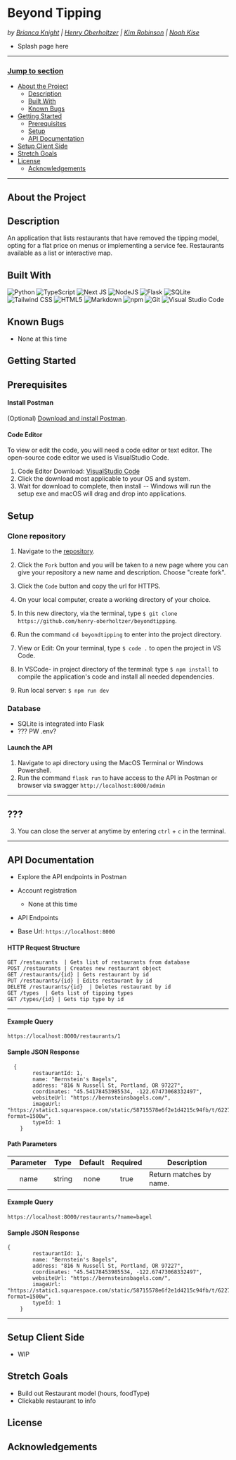 # Beyond Tipping
_by [Brianca Knight](https://github.com/BriancaKnight)  | [Henry Oberholtzer](https://github.com/henry-oberholtzer) | [Kim Robinson](https://github.com/kimmykokonut) | [Noah Kise](https://github.com/NoahKise)_

* Splash page here

---
### <u>Jump to section</u>
* <a href="#about-the-project">About the Project</a>
  * <a href="#description">Description</a>
  * <a href="#built-with">Built With</a>
  * <a href="#known-bugs">Known Bugs</a>
* <a href="#getting-started">Getting Started</a>
  * <a href="#prerequisites">Prerequisites</a>
  * <a href="#setup">Setup</a>
  * <a href="#api-documentation">API Documentation</a>
* <a href="#setup-client-side">Setup Client Side</a>
* <a href="#stretch-goals">Stretch Goals</a>
* <a href="#license">License</a>
  * <a href="#acknowledgements">Acknowledgements</a>
---

## About the Project

## Description
An application that lists restaurants that have removed the tipping model, opting for a flat price on menus or implementing a service fee.  Restaurants available as a list or interactive map.

## Built With
![Python](https://img.shields.io/badge/python-3670A0?style=for-the-badge&logo=python&logoColor=ffdd54)
![TypeScript](https://img.shields.io/badge/typescript-%23007ACC.svg?style=for-the-badge&logo=typescript&logoColor=white)
![Next JS](https://img.shields.io/badge/Next-black?style=for-the-badge&logo=next.js&logoColor=white)
![NodeJS](https://img.shields.io/badge/node.js-6DA55F?style=for-the-badge&logo=node.js&logoColor=white)
![Flask](https://img.shields.io/badge/flask-%23000.svg?style=for-the-badge&logo=flask&logoColor=white)
![SQLite](https://img.shields.io/badge/sqlite-%2307405e.svg?style=for-the-badge&logo=sqlite&logoColor=white)
![Tailwind CSS](https://img.shields.io/badge/Tailwind_CSS-38B2AC?style=for-the-badge&logo=tailwind-css&logoColor=white)
![HTML5](https://img.shields.io/badge/html5-%23E34F26.svg?style=for-the-badge&logo=html5&logoColor=white)
![Markdown](https://img.shields.io/badge/Markdown-000000?style=for-the-badge&logo=markdown&logoColor=white)
![npm](https://img.shields.io/badge/npm-CB3837?style=for-the-badge&logo=npm&logoColor=white)
![Git](https://img.shields.io/badge/git-%23F05033.svg?style=for-the-badge&logo=git&logoColor=white)
![Visual Studio Code](https://img.shields.io/badge/Visual%20Studio%20Code-0078d7.svg?style=for-the-badge&logo=visual-studio-code&logoColor=white)

## Known Bugs
* None at this time

## Getting Started

## Prerequisites

#### Install Postman
(Optional) [Download and install Postman](https://www.postman.com/downloads/).

#### Code Editor
  To view or edit the code, you will need a code editor or text editor. The open-source code editor we used is VisualStudio Code.

  1) Code Editor Download: [VisualStudio Code](https://www.npmjs.com/)
  2) Click the download most applicable to your OS and system.
  3) Wait for download to complete, then install -- Windows will run the setup exe and macOS will drag and drop into applications.

## Setup

### Clone repository

1. Navigate to the [repository](https://github.com/henry-oberholtzer/beyondtipping).

2. Click the `Fork` button and you will be taken to a new page where you can give your repository a new name and description. Choose "create fork".

3. Click the `Code` button and copy the url for HTTPS.

4. On your local computer, create a working directory of your choice.

5. In this new directory, via the terminal, type `$ git clone https://github.com/henry-oberholtzer/beyondtipping`.

6. Run the command `cd beyondtipping` to enter into the project directory.

7. View or Edit: On your terminal, type `$ code .` to open the project in VS Code.

8. In VSCode- in project directory of the terminal: type `$ npm install` to compile the application's code and install all needed dependencies.

9. Run local server: `$ npm run dev`

### Database

- SQLite is integrated into Flask
- ??? PW .env?

#### Launch the API
1) Navigate to api directory using the MacOS Terminal or Windows Powershell.
2) Run the command `flask run` to have access to the API in Postman or browser via swagger `http://localhost:8000/admin`
---
???
---
3) You can close the server at anytime by entering `ctrl` + `c` in the terminal. 

---

## API Documentation
- Explore the API endpoints in Postman

* Account registration
  - None at this time

* API Endpoints

- Base Url: `https://localhost:8000`

#### HTTP Request Structure
```
GET /restaurants  | Gets list of restaurants from database  
POST /restaurants | Creates new restaurant object
GET /restaurants/{id} | Gets restaurant by id
PUT /restaurants/{id} | Edits restaurant by id
DELETE /restaurants/{id}  | Deletes restaurant by id
GET /types  | Gets list of tipping types
GET /types/{id} | Gets tip type by id
```
---

#### Example Query
```
https://localhost:8000/restaurants/1
```

#### Sample JSON Response
```
  {
        restaurantId: 1,
        name: "Bernstein's Bagels",
        address: "816 N Russell St, Portland, OR 97227",
        coordinates: "45.54178453985534, -122.67473068332497",
        websiteUrl: "https://bernsteinsbagels.com/",
        imageUrl: "https://static1.squarespace.com/static/58715578e6f2e1d4215c94fb/t/62278b3792539d0c2c8cacab/1646758711651/LOGO.jpg?format=1500w",
        typeId: 1
    }
```

#### Path Parameters
| Parameter | Type | Default | Required | Description |
| :---: | :---: | :---: | :---: | --- |
| name | string | none | true | Return matches by name.

#### Example Query
```
https://localhost:8000/restaurants/?name=bagel
```

#### Sample JSON Response
```
{
        restaurantId: 1,
        name: "Bernstein's Bagels",
        address: "816 N Russell St, Portland, OR 97227",
        coordinates: "45.54178453985534, -122.67473068332497",
        websiteUrl: "https://bernsteinsbagels.com/",
        imageUrl: "https://static1.squarespace.com/static/58715578e6f2e1d4215c94fb/t/62278b3792539d0c2c8cacab/1646758711651/LOGO.jpg?format=1500w",
        typeId: 1
    }
```


---

## Setup Client Side
* WIP

## Stretch Goals
* Build out Restaurant model (hours, foodType)
* Clickable restaurant to info

## License

## Acknowledgements
